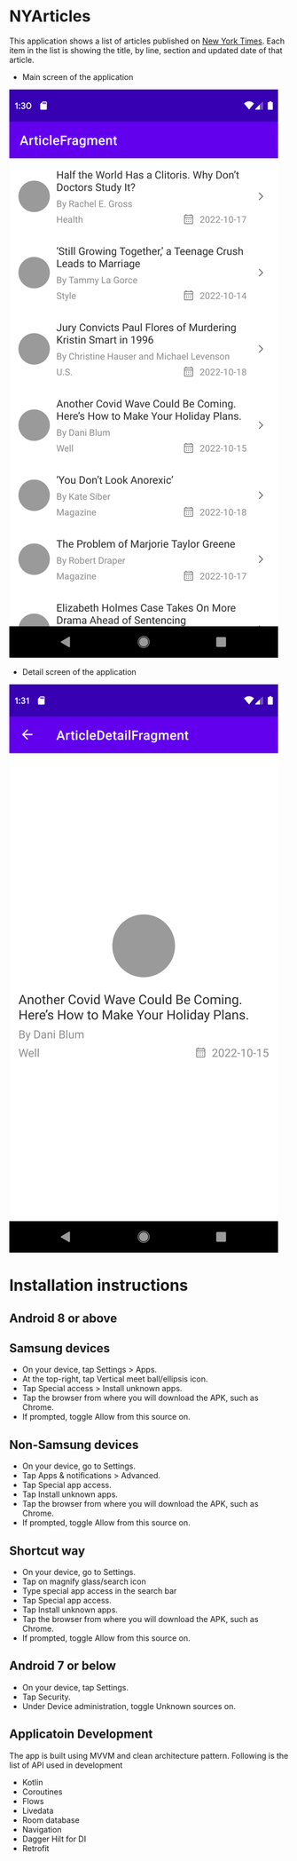# NYArticles

This application shows a list of articles published on [New York Times][1]. Each item in the list is showing the title, by line, section and updated date of that article. 

* Main screen of the application

![alt text](images/article_list.png)


* Detail screen of the application

![alt text](images/article_detail.png)


# Installation instructions

## Android 8 or above

## Samsung devices

* On your device, tap Settings > Apps.
* At the top-right, tap Vertical meet ball/ellipsis icon.
* Tap Special access > Install unknown apps.
* Tap the browser from where you will download the APK, such as Chrome.
* If prompted, toggle Allow from this source on.

## Non-Samsung devices
* On your device, go to Settings.
* Tap Apps & notifications > Advanced.
* Tap Special app access.
* Tap Install unknown apps.
* Tap the browser from where you will download the APK, such as Chrome.
* If prompted, toggle Allow from this source on.

## Shortcut way
* On your device, go to Settings.
* Tap on magnify glass/search icon
* Type special app access in the search bar
* Tap Special app access.
* Tap Install unknown apps.
* Tap the browser from where you will download the APK, such as Chrome.
* If prompted, toggle Allow from this source on.

## Android 7 or below

* On your device, tap Settings.
* Tap Security.
* Under Device administration, toggle Unknown sources on.


## Applicatoin Development

The app is built using MVVM and clean architecture pattern. Following is the list of API used in development

* Kotlin 
* Coroutines
* Flows
* Livedata
* Room database
* Navigation
* Dagger Hilt for DI
* Retrofit



[1]: https://api.nytimes.com
